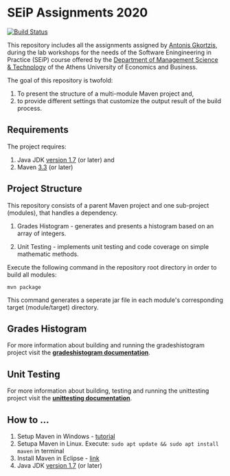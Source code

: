 # SEiP Assignments 2020

[![Build Status](https://travis-ci.com/Aliki-Ntouzgou/SEiP-Assignments-2020.svg?token=KGQ4yLReetURUiSy9Bt9&branch=development)](https://travis-ci.com/Aliki-Ntouzgou/SEiP-Assignments-2020)

This repository includes all the assignments assigned by <a href="https://github.com/AntonisGkortzis">Antonis Gkortzis</a>, during the lab workshops for the needs of the Software Eningineering in Practice (SEiP) course offered by the <a href="https://www.dept.aueb.gr/en/dmst">Department of Management Science & Technology</a> of the Athens University of Economics and Business.

The goal of this repository is twofold:

1. To present the structure of a multi-module Maven project and,
2. to provide different settings that customize the output result of the build process.

## Requirements

The project requires:

1. Java JDK <a href="https://www.oracle.com/java/technologies/javase-jdk8-downloads.html">version 1.7</a> (or later) and
2. Maven <a href="https://maven.apache.org/download.cgi">3.3</a> (or later)

## Project Structure

This repository consists of a parent Maven project and one sub-project (modules), that handles a dependency.

1. Grades Histogram - generates and presents a histogram based on an array of integers.

2. Unit Testing - implements unit testing and code coverage on simple mathematic methods. 

Execute the following command in the repository root directory in order to build all modules:

```
mvn package
```

This command generates a seperate jar file in each module's corresponding target (module/target) directory.

## Grades Histogram

For more information about building and running the gradeshistogram project visit the <a href="https://github.com/Aliki-Ntouzgou/SEiP-Assignments-2020/blob/development/gradeshistogram/README.md#grades-histogram"><b>gradeshistogram documentation</b></a>.

## Unit Testing

For more information about building, testing and running the unittesting project visit the <a href="https://github.com/Aliki-Ntouzgou/SEiP-Assignments-2020/tree/development/unittesting#unit-testing"><b>unittesting documentation</b></a>.

## How to ...
 1. Setup Maven in Windows - <a href="https://mkyong.com/maven/how-to-install-maven-in-windows/">tutorial</a>
 2. Setupa Maven in Linux. Execute: ```sudo apt update && sudo apt install maven``` in terminal
 3. Install Maven in Eclipse - <a href="https://www.eclipse.org/m2e/">link</a>
 4. Java JDK <a href="https://www.oracle.com/java/technologies/javase-jdk8-downloads.html">version 1.7</a> (or later)
 

